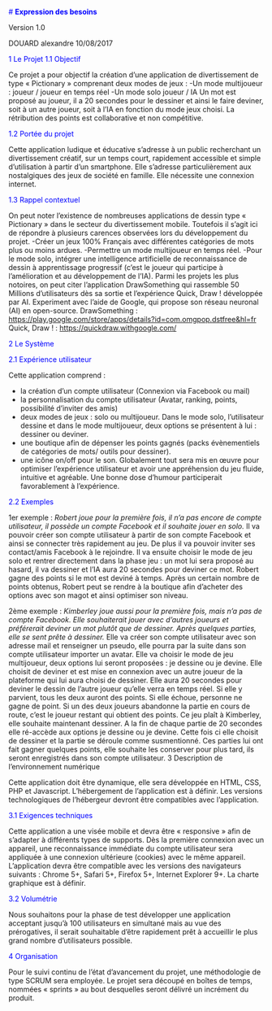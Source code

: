 


<span style="color:blue"># **Expression des besoins**</span>

Version 1.0

DOUARD alexandre
10/08/2017








<span style="color:blue">1 Le Projet</span>
<span style="color:blue">1.1	Objectif</span>

Ce projet a pour objectif la création d’une application de divertissement de type « Pictionary » comprenant deux modes de jeux :
-Un mode multijoueur : joueur / joueur en temps réel
-Un mode solo joueur / IA
Un mot est proposé au joueur, il a 20 secondes pour le dessiner et ainsi le faire deviner, soit à un autre joueur, soit à l’IA en fonction du mode jeux choisi.
La rétribution des points est collaborative et non compétitive.

<span style="color:blue">1.2	Portée du projet</span>

Cette application ludique et éducative s’adresse à un public recherchant un divertissement créatif, sur un temps court, rapidement accessible et simple d’utilisation à partir d’un smartphone. Elle s’adresse particulièrement aux nostalgiques des jeux de société en famille.
Elle nécessite une connexion internet.

<span style="color:blue">1.3	Rappel contextuel</span>

On peut noter l’existence de nombreuses applications de dessin type « Pictionary » dans le secteur du divertissement mobile. Toutefois il s’agit ici de répondre à plusieurs carences observées lors du développement du projet.
-Créer un jeux 100% Français avec différentes catégories de mots plus ou moins ardues.
-Permettre un mode multijoueur en temps réel.
-Pour le mode solo, intégrer une intelligence artificielle de reconnaissance de dessin à apprentissage progressif (c’est le joueur qui participe à l’amélioration et au développement de l’IA).
Parmi les projets les plus notoires, on peut citer l’application DrawSomething qui rassemble 50 Millions d’utilisateurs dès sa sortie et l’expérience Quick, Draw ! développée par AI. Experiment avec l’aide de Google, qui propose son réseau neuronal (AI) en open-source.
DrawSomething :  https://play.google.com/store/apps/details?id=com.omgpop.dstfree&hl=fr
Quick, Draw ! :  https://quickdraw.withgoogle.com/ 



<span style="color:blue">2	Le Système</span>

<span style="color:blue">2.1	Expérience utilisateur</span>

Cette application comprend : 
- la création d’un compte utilisateur (Connexion via Facebook ou mail) 
- la personnalisation du compte utilisateur (Avatar, ranking, points, possibilité d’inviter des amis)
- deux modes de jeux : solo ou multijoueur. Dans le mode solo, l’utilisateur dessine et dans le mode multijoueur, deux options se présentent à lui : dessiner ou deviner.
- une boutique afin de dépenser les points gagnés (packs évènementiels de catégories de mots/ outils pour dessiner).
- une icône on/off pour le son.
Globalement tout sera mis en œuvre pour optimiser l’expérience utilisateur et avoir une appréhension du jeu fluide, intuitive et agréable. Une bonne dose d’humour participerait favorablement à l’expérience.

<span style="color:blue">2.2	Exemples</span>

1er exemple :
*Robert joue pour la première fois, il n’a pas encore de compte utilisateur, il possède un compte Facebook et il souhaite jouer en solo.*
Il va pouvoir créer son compte utilisateur à partir de son compte Facebook et ainsi se connecter très rapidement au jeu. De plus il va pouvoir inviter ses contact/amis Facebook à le rejoindre. Il va ensuite choisir le mode de jeu solo et rentrer directement dans la phase jeu : un mot lui sera proposé au hasard, il va dessiner et l’IA aura 20 secondes pour deviner ce mot. Robert gagne des points si le mot est deviné à temps. Après un certain nombre de points obtenus, Robert peut se rendre à la boutique afin d’acheter des options avec son magot et ainsi optimiser son niveau.

2ème exemple :
*Kimberley joue aussi pour la première fois, mais n’a pas de compte Facebook. Elle souhaiterait jouer avec d’autres joueurs et préférerait deviner un mot plutôt que de dessiner. Après quelques parties, elle se sent prête à dessiner.*
Elle va créer son compte utilisateur avec son adresse mail et renseigner un pseudo, elle pourra par la suite dans son compte utilisateur importer un avatar. Elle va choisir le mode de jeu multijoueur, deux options lui seront proposées : je dessine ou je devine. Elle choisit de deviner et est mise en connexion avec un autre joueur de la plateforme qui lui aura choisi de dessiner. Elle aura 20 secondes pour deviner le dessin de l’autre joueur qu’elle verra en temps réel. Si elle y parvient, tous les deux auront des points. Si elle échoue, personne ne gagne de point. Si un des deux joueurs abandonne la partie en cours de route, c’est le joueur restant qui obtient des points.
Ce jeu plaît à Kimberley, elle souhaite maintenant dessiner. A la fin de chaque partie de 20 secondes elle ré-accède aux options je dessine ou je devine. Cette fois ci elle choisit de dessiner et la partie se déroule comme susmentionné. Ces parties lui ont fait gagner quelques points, elle souhaite les conserver pour plus tard, ils seront enregistrés dans son compte utilisateur.
3 Description de l’environnement numérique

Cette application doit être dynamique, elle sera développée en HTML, CSS, PHP et Javascript.
L’hébergement de l’application est à définir.
 Les versions technologiques de l’hébergeur devront être compatibles avec l’application.

<span style="color:blue">3.1	Exigences techniques</span>

Cette application a une visée mobile et devra être « responsive » afin de s’adapter à différents types de supports. 
Dès la première connexion avec un appareil, une reconnaissance immédiate du compte utilisateur sera appliquée à une connexion ultérieure (cookies) avec le même appareil.
L’application devra être compatible avec les versions des navigateurs suivants :
Chrome 5+, Safari 5+, Firefox 5+, Internet Explorer 9+.
La charte graphique est à définir.

<span style="color:blue">3.2	Volumétrie</span>

Nous souhaitons pour la phase de test développer une application acceptant jusqu’à 100 utilisateurs en simultané mais au vue des prérogatives, il serait souhaitable d’être rapidement prêt à accueillir le plus grand nombre d’utilisateurs possible.

<span style="color:blue">4	Organisation</span>

Pour le suivi continu de l’état d’avancement du projet, une méthodologie de type SCRUM sera employée. Le projet sera découpé en boîtes de temps, nommées « sprints » au bout desquelles seront délivré un incrément du produit.








        




   




